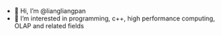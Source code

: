 - 👋 Hi, I’m @liangliangpan
- 👀 I’m interested in programming, c++, high performance computing, OLAP and related fields


<!---
liangliangpan/liangliangpan is a ✨ special ✨ repository because its `README.md` (this file) appears on your GitHub profile.
You can click the Preview link to take a look at your changes.
--->
